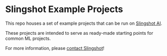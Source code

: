 # Slingshot Example Projects

This repo houses a set of example projects that can be run on [Slingshot AI](https://slingshot.xyz).

These projects are intended to serve as ready-made starting points for common ML projects.

For more information, please [contact Slingshot](https://s3b5ubdp6kl.typeform.com/to/qjJWidlt?typeform-source=www.slingshot.xyz)!
